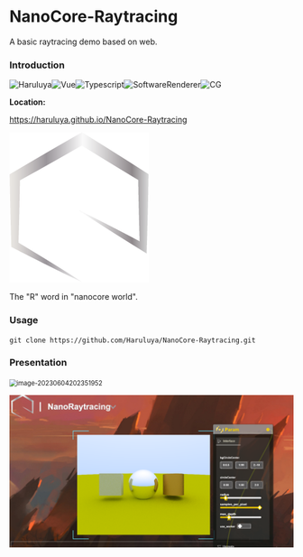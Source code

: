 # NanoCore-Raytracing
A basic raytracing demo based on web.

### Introduction 

![Haruluya](https://img.shields.io/badge/X-Haruluya-brightgreen)![Vue](https://img.shields.io/badge/3-Vue-blue)![Typescript](https://img.shields.io/badge/x-Typescript-red)![SoftwareRenderer](https://img.shields.io/badge/x-Raytracing-yellow)![CG](https://img.shields.io/badge/X-CG-yellow)

**Location:**

https://haruluya.github.io/NanoCore-Raytracing

![Logo](./Document/images/Logo.png)

The "R" word in "nanocore world".

### Usage

```shell
git clone https://github.com/Haruluya/NanoCore-Raytracing.git
```



### Presentation

<img src="F:\Note-Haruluya\Project\NanoCore-Raytracing\assets\image-20230604202351952.png" alt="image-20230604202351952" style="zoom:80%;" />



![image-20221113170409729](./Document/images/page.png)
